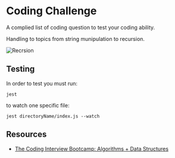 # Coding Challenge

A complied list of coding question to test your coding ability.

Handling to topics from string munipulation to recursion.

![Recrsion](https://media.giphy.com/media/xUOxeQixxVtI8Mfk6Q/giphy.gif)

## Testing

In order to test you must run:

```
jest
```

to watch one specific file:

```
jest directoryName/index.js --watch
```

## Resources

- [The Coding Interview Bootcamp: Algorithms + Data Structures](https://www.udemy.com/share/101WNk2@PW1KV1pYSVcNekNGAkhNfg==/)
